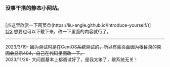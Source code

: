 <h3>没事干搭的静态小网站。</h3><br>
[点这里欣赏一下网页😊(https://liu-angle.github.io/Introduce-yourself/)] <br>
<a href="https://liu-angle.github.io/Introduce-yourself/">123</a>
想要也可以下载下来，改一下里面的内容就行了。<br>
<hr>
2023/3/19-
<del>因为测试时是在CentOS系统测试的，所以有些页面因为根目录的原因会显示404，自己在代码里面改一下。</del>
<br>
2023/11/26-
大问题基本上都调试好了，是我太笨了，跟系统无关！
